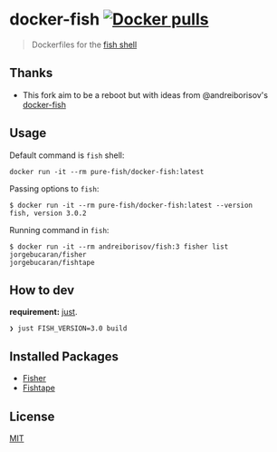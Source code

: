 # docker-fish [![Docker pulls](https://img.shields.io/docker/pulls/andreiborisov/fish.svg?logo=docker&label=pulls&color=2396ed)](https://hub.docker.com/r/andreiborisov/fish)

> Dockerfiles for the [fish shell](https://fishshell.com)

## Thanks

* This fork aim to be a reboot but with ideas from @andreiborisov's [docker-fish](https://github.com/andreiborisov/docker-fish)

## Usage

Default command is `fish` shell:

```console
docker run -it --rm pure-fish/docker-fish:latest
```

Passing options to `fish`:

```console
$ docker run -it --rm pure-fish/docker-fish:latest --version
fish, version 3.0.2
```

Running command in `fish`:

```console
$ docker run -it --rm andreiborisov/fish:3 fisher list
jorgebucaran/fisher
jorgebucaran/fishtape
```

## How to dev

**requirement:** [just][just].

```console
❯ just FISH_VERSION=3.0 build  
```

## Installed Packages

* [Fisher](https://github.com/jorgebucaran/fisher)
* [Fishtape](https://github.com/jorgebucaran/fishtape)

## License

[MIT](LICENSE)

[just]: https://github.com/casey/just
